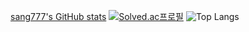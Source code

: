 [sang777's GitHub stats](https://github-readme-stats.vercel.app/api?username=sang777&show_icons=true&theme=cobalt)
[![Solved.ac프로필](http://mazassumnida.wtf/api/v2/generate_badge?boj=sang777)](https://solved.ac/sang777)
![Top Langs](https://github-readme-stats.vercel.app/api/top-langs/?username=sang777&layout=compact&theme=cobalt)
